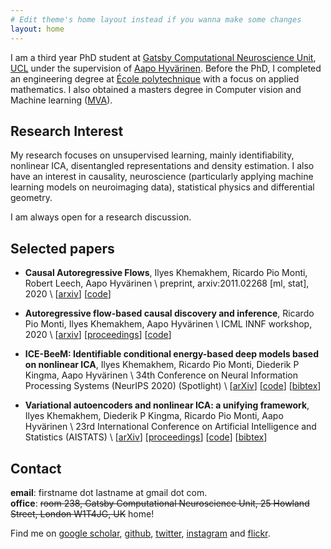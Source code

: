 ```yaml
---
# Edit theme's home layout instead if you wanna make some changes
layout: home
---
```


I am a third year PhD student at [Gatsby Computational Neuroscience Unit](http://www.gatsby.ucl.ac.uk/), [UCL](https://www.ucl.ac.uk/) under the supervision of [Aapo Hyvärinen](https://www.cs.helsinki.fi/u/ahyvarin/). Before the PhD, I completed an engineering degree at [École polytechnique](https://www.polytechnique.edu/en) with a focus on applied mathematics. I also obtained a masters degree in Computer vision and Machine learning ([MVA](https://math.ens-paris-saclay.fr/version-francaise/formations/master-mva/)).


## Research Interest

My research focuses on unsupervised learning, mainly identifiability, nonlinear ICA, disentangled representations and density estimation. I also have an interest in causality, neuroscience (particularly applying machine learning models on neuroimaging data), statistical physics and differential geometry.

I am always open for a research discussion.



## Selected papers
- **Causal Autoregressive Flows**, Ilyes Khemakhem, Ricardo Pio Monti, Robert Leech, Aapo Hyvärinen \\
preprint, arxiv:2011.02268 \[ml, stat\], 2020 \\
\[[arxiv](https://arxiv.org/abs/2011.02268)\] \[[code](https://github.com/piomonti/AffineFlowCausalInf)\]

- **Autoregressive flow-based causal discovery and inference**, Ricardo Pio Monti, Ilyes Khemakhem, Aapo Hyvärinen \\
ICML INNF workshop, 2020 \\
\[[arxiv](https://arxiv.org/abs/2007.09390)\] \[[proceedings](https://invertibleworkshop.github.io/accepted_papers/pdfs/28.pdf)\] \[[code](https://github.com/piomonti/AffineFlowCausalInf)\]

- **ICE-BeeM: Identifiable conditional energy-based deep models based on nonlinear ICA**, Ilyes Khemakhem, Ricardo Pio Monti, Diederik P Kingma, Aapo Hyvärinen \\
34th Conference on Neural Information Processing Systems (NeurIPS 2020) (Spotlight) \\
\[[arXiv](https://arxiv.org/abs/2002.11537)\] \[[code](https://github.com/ilkhem/icebeem)\] \[[bibtex](bib/icebeem)\]

- **Variational autoencoders and nonlinear ICA: a unifying framework**, Ilyes Khemakhem, Diederik P Kingma, Ricardo Pio Monti, Aapo Hyvärinen \\
23rd International Conference on Artificial Intelligence and Statistics (AISTATS) \\
\[[arXiv](https://arxiv.org/abs/1907.04809)\] \[[proceedings](http://proceedings.mlr.press/v108/khemakhem20a/khemakhem20a.pdf)\] \[[code](https://github.com/ilkhem/icebeem/tree/master/models/ivae)\] \[[bibtex](bib/ivae)\]



## Contact
**email**: firstname dot lastname at gmail dot com. <br/>
**office**: ~~room 238, Gatsby Computational Neuroscience Unit, 25 Howland Street, London W1T4JG, UK~~ home!


Find me on [google scholar](https://scholar.google.fr/citations?user=MBM_oOUAAAAJ&hl=en), [github](https://github.com/ilkhem), [twitter](https://twitter.com/ilkhem), [instagram](https://www.instagram.com/ilyestrations/) and [flickr](https://www.flickr.com/photos/khemakhem/).
